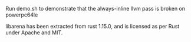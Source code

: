 Run demo.sh to demonstrate that the always-inline llvm pass is broken on
powerpc64le

libarena has been extracted from rust 1.15.0, and is licensed as per Rust under
Apache and MIT.
